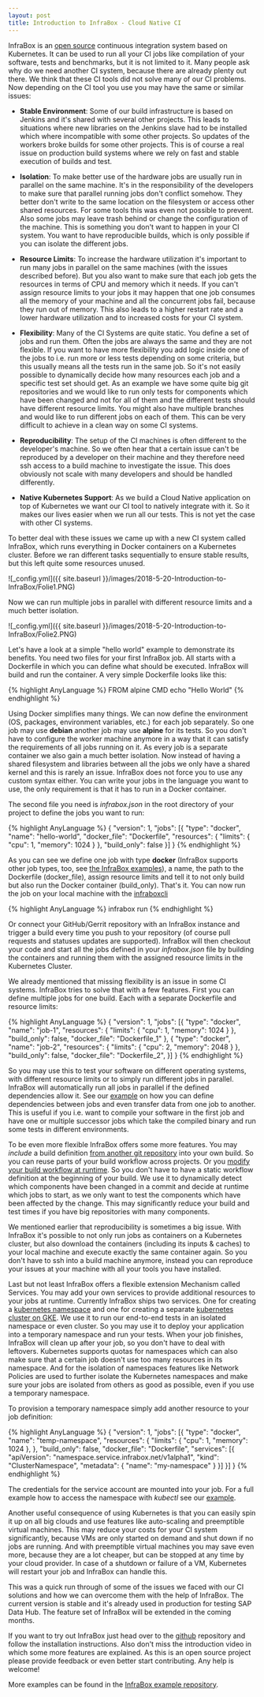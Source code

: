```yaml
---
layout: post
title: Introduction to InfraBox - Cloud Native CI
---
```


InfraBox is an [open source](https://github.com/sap/infrabox) continuous integration system based on Kubernetes. It can be used to run all your CI jobs like compilation of your software, tests and benchmarks, but it is not limited to it.
Many people ask why do we need another CI system, because there are already plenty out there. We think that these CI tools did not solve many of our CI problems.
Now depending on the CI tool you use you may have the same or similar issues:

- __Stable Environment__: Some of our build infrastructure is based on Jenkins and it's shared with several other projects. This leads to situations where new libraries on the Jenkins slave had to be installed which where incompatible with some other projects. So updates of the workers broke builds for some other projects. This is of course a real issue on production build systems where we rely on fast and stable execution of builds and test.

- __Isolation__: To make better use of the hardware jobs are usually run in parallel on the same machine. It's in the responsibility of the developers to make sure that parallel running jobs don't conflict somehow. They better don't write to the same location on the filesystem or access other shared resources. For some tools this was even not possible to prevent. Also some jobs may leave trash behind or change the configuration of the machine. This is something you don't want to happen in your CI system. You want to have reproducible  builds, which is only possible if you can isolate the different jobs.

- __Resource Limits__: To increase the hardware utilization it's important to run many jobs in parallel on the same machines (with the issues described before). But you also want to make sure that each job gets the resources in terms of CPU and memory which it needs. If you can't assign resource limits to your jobs it may happen that one job consumes all the memory of your machine and all the concurrent jobs fail, because they run out of memory. This also leads to a higher restart rate and a lower hardware utilization and to increased costs for your CI system.

- __Flexibility__: Many of the CI Systems are quite static. You define a set of jobs and run them. Often the jobs are always the same and they are not flexible. If you want to have more flexibility you add logic inside one of the jobs to i.e. run more or less tests depending on some criteria, but this usually means all the tests run in the same job. So it's not easily possible to dynamically decide how many resources each job and a specific test set should get. As an example we have some quite big git repositories and we would like to run only tests for components which have been changed and not for all of them and the different tests should have different resource limits. You might also have multiple branches and would like to run different jobs on each of them. This can be very difficult to achieve in a clean way on some CI systems.

- __Reproducibility__: The setup of the CI machines is often different to the developer's machine. So we often hear that a certain issue can't be reproduced by a developer on their machine and they therefore need ssh access to a build machine to investigate the issue. This does obviously not scale with many developers and should be handled differently.

- __Native Kubernetes Support__: As we build a Cloud Native application on top of Kubernetes we want our CI tool to natively integrate with it. So it makes our lives easier when we run all our tests. This is not yet the case with other CI systems.

To better deal with these issues we came up with a new CI system called InfraBox, which runs everything in Docker containers on a Kubernetes cluster. Before we ran different tasks sequentially to ensure stable results, but this left quite some resources unused.

![_config.yml]({{ site.baseurl }}/images/2018-5-20-Introduction-to-InfraBox/Folie1.PNG)

Now we can run multiple jobs in parallel with different resource limits and a much better isolation.

![_config.yml]({{ site.baseurl }}/images/2018-5-20-Introduction-to-InfraBox/Folie2.PNG)

Let's have a look at a simple "hello world" example to demonstrate its benefits. You need two files for your first InfraBox job. All starts with a Dockerfile in which you can define what should be executed. InfraBox will build and run the container. A very simple Dockerfile looks like this:

{% highlight AnyLanguage %}
    FROM alpine
    CMD echo "Hello World"
{% endhighlight %}

Using Docker simplifies many things. We can now define the environment (OS, packages, environment variables, etc.) for each job separately. So one job may use __debian__ another job may use __alpine__ for its tests. So you don't have to configure the worker machine anymore in a way that it can satisfy the requirements of all jobs running on it. As every job is a separate container we also gain a much better isolation. Now instead of having a shared filesystem and libraries between all the jobs we only have a shared kernel and this is rarely an issue. InfraBox does not force you to use any custom syntax either. You can write your jobs in the language you want to use, the only requirement is that it has to run in a Docker container.

The second file you need is _infrabox.json_ in the root directory of your project to define the jobs you want to run:

{% highlight AnyLanguage %}
{
    "version": 1,
    "jobs": [{
        "type": "docker",
        "name": "hello-world",
        "docker_file": "Dockerfile",
        "resources": { "limits": { "cpu": 1, "memory": 1024 } },
        "build_only": false
    }]
}
{% endhighlight %}

As you can see we define one job with type __docker__ (InfraBox supports other job types, too, see [the InfraBox examples](https://github.com/sap/infrabox-examples)), a name, the path to the Dockerfile (docker_file), assign resource limits and tell it to not only build but also run the Docker container (build_only). That's it. You can now run the job on your local machine with the [infraboxcli](https://github.com/sap/infrabox-cli)

{% highlight AnyLanguage %}
infrabox run
{% endhighlight %}

Or connect your GitHub/Gerrit repository with an InfraBox instance and trigger a build every time you push to your repository (of course pull requests and statuses updates are supported).
InfraBox will then checkout your code and start all the jobs defined in your _infrabox.json_ file by building the containers and running them with the assigned resource limits in the Kubernetes Cluster.

We already mentioned that missing flexibility is an issue in some CI systems. InfraBox tries to solve that with a few features. First you can define multiple jobs for one build. Each with a separate Dockerfile and resource limits:

{% highlight AnyLanguage %}
{
    "version": 1,
    "jobs": [{
        "type": "docker",
        "name": "job-1",
        "resources": { "limits": { "cpu": 1, "memory": 1024 } },
        "build_only": false,
        "docker_file": "Dockerfile_1"
    }, {
        "type": "docker",
        "name": "job-2",
        "resources": { "limits": { "cpu": 2, "memory": 2048 } },
        "build_only": false,
        "docker_file": "Dockerfile_2",
    }]
}
{% endhighlight %}

So you may use this to test your software on different operating systems, with different resource limits or to simply run different jobs in parallel. InfraBox will automatically run all jobs in parallel if the defined dependencies allow it. See our [example](https://github.com/SAP/InfraBox-examples/tree/master/dependencies) on how you can define dependencies between jobs and even transfer data from one job to another. This is useful if you i.e. want to compile your software in the first job and have one or multiple successor jobs which take the compiled binary and run some tests in different environments.

To be even more flexible InfraBox offers some more features. You may _include_ a build definition [from another git repository](https://github.com/SAP/InfraBox-examples/tree/master/git_workflows) into your own build. So you can reuse parts of your build workflow across projects. Or you [modify your build workflow at runtime](https://github.com/SAP/InfraBox-examples/tree/master/dynamic_workflows). So you don't have to have a static workflow definition at the beginning of your build. We use it to dynamically detect which components have been changed in a commit and decide at runtime which jobs to start, as we only want to test the components which have been affected by the change. This may significantly reduce your build and test times if you have big repositories with many components.

We mentioned earlier that reproducibility is sometimes a big issue. With InfraBox it's possible to not only run jobs as containers on a Kubernetes cluster, but also download the containers (including its inputs & caches) to your local machine and execute exactly the same container again. So you don't have to ssh into a build machine anymore, instead you can reproduce your issues at your machine with all your tools you have installed.

Last but not least InfraBox offers a flexible extension Mechanism called Services. You may add your own services to provide additional resources to your jobs at runtime. Currently InfraBox ships two services. One for creating a [kubernetes namespace](https://github.com/SAP/InfraBox/tree/master/src/services/namespace) and one for creating a separate [kubernetes cluster on GKE](https://github.com/SAP/InfraBox/tree/master/src/services/gcp). We use it to run our end-to-end tests in an isolated namespace or even cluster. So you may use it to deploy your application into a temporary namespace and run your tests. When your job finishes, InfraBox will clean up after your job, so you don't have to deal with leftovers. Kubernetes supports quotas for namespaces which can also make sure that a certain job doesn't use too many resources in its namespace. And for the isolation of namespaces features like Network Policies are used to further isolate the Kubernetes namespaces and make sure your jobs are isolated from others as good as possible, even if you use a temporary namespace.

To provision a temporary namespace simply add another resource to your job definition:

{% highlight AnyLanguage %}
{
    "version": 1,
    "jobs": [{
        "type": "docker",
        "name": "temp-namespace",
        "resources": {
            "limits": { "cpu": 1, "memory": 1024 },
        },
        "build_only": false,
        "docker_file": "Dockerfile",
        "services": [{
            "apiVersion": "namespace.service.infrabox.net/v1alpha1",
            "kind": "ClusterNamespace",
            "metadata": {
              "name": "my-namespace"
            }
        }]
    }]
}
{% endhighlight %}

The credentials for the service account are mounted into your job. For a full example how to access the namespace with _kubectl_ see our [example](https://github.com/SAP/InfraBox-examples/tree/master/service_namespace).

Another useful consequence of using Kubernetes is that you can easily spin it up on all big clouds and use features like auto-scaling and preemptible virtual machines. This may reduce your costs for your CI system significantly, because VMs are only started on demand and shut down if no jobs are running. And with preemptible virtual machines you may save even more, because they are a lot cheaper, but can be stopped at any time by your cloud provider. In case of a shutdown or failure of a VM, Kubernetes will restart your job and InfraBox can handle this.

This was a quick run through of some of the issues we faced with our CI solutions and how we can overcome them with the help of InfraBox. The current version is stable and it's already used in production for testing SAP Data Hub. The feature set of InfraBox will be extended in the coming months.

If you want to try out InfraBox just head over to the [github](https://github.com/sap/infrabox) repository and follow the installation instructions. Also don't miss the introduction video in which some more features are explained. As this is an open  source project please provide feedback or even better start contributing. Any help is welcome!

More examples can be found in the [InfraBox example repository](https://github.com/sap/infrabox-examples).
